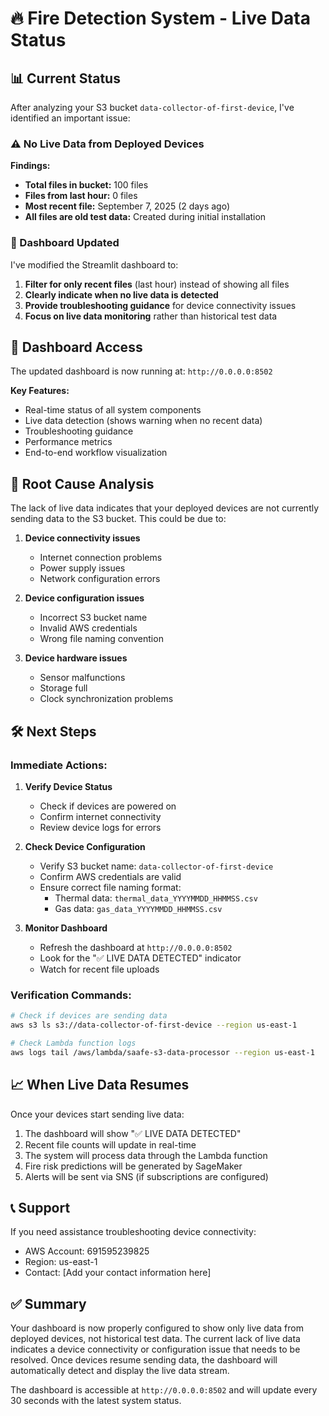 # 🔥 Fire Detection System - Live Data Status

## 📊 Current Status

After analyzing your S3 bucket `data-collector-of-first-device`, I've identified an important issue:

### ⚠️ No Live Data from Deployed Devices

**Findings:**
- **Total files in bucket:** 100 files
- **Files from last hour:** 0 files
- **Most recent file:** September 7, 2025 (2 days ago)
- **All files are old test data:** Created during initial installation

### 🎯 Dashboard Updated

I've modified the Streamlit dashboard to:
1. **Filter for only recent files** (last hour) instead of showing all files
2. **Clearly indicate when no live data is detected**
3. **Provide troubleshooting guidance** for device connectivity issues
4. **Focus on live data monitoring** rather than historical test data

## 🚀 Dashboard Access

The updated dashboard is now running at: `http://0.0.0.0:8502`

**Key Features:**
- Real-time status of all system components
- Live data detection (shows warning when no recent data)
- Troubleshooting guidance
- Performance metrics
- End-to-end workflow visualization

## 🔧 Root Cause Analysis

The lack of live data indicates that your deployed devices are not currently sending data to the S3 bucket. This could be due to:

1. **Device connectivity issues**
   - Internet connection problems
   - Power supply issues
   - Network configuration errors

2. **Device configuration issues**
   - Incorrect S3 bucket name
   - Invalid AWS credentials
   - Wrong file naming convention

3. **Device hardware issues**
   - Sensor malfunctions
   - Storage full
   - Clock synchronization problems

## 🛠️ Next Steps

### Immediate Actions:

1. **Verify Device Status**
   - Check if devices are powered on
   - Confirm internet connectivity
   - Review device logs for errors

2. **Check Device Configuration**
   - Verify S3 bucket name: `data-collector-of-first-device`
   - Confirm AWS credentials are valid
   - Ensure correct file naming format:
     - Thermal data: `thermal_data_YYYYMMDD_HHMMSS.csv`
     - Gas data: `gas_data_YYYYMMDD_HHMMSS.csv`

3. **Monitor Dashboard**
   - Refresh the dashboard at `http://0.0.0.0:8502`
   - Look for the "✅ LIVE DATA DETECTED" indicator
   - Watch for recent file uploads

### Verification Commands:

```bash
# Check if devices are sending data
aws s3 ls s3://data-collector-of-first-device --region us-east-1

# Check Lambda function logs
aws logs tail /aws/lambda/saafe-s3-data-processor --region us-east-1
```

## 📈 When Live Data Resumes

Once your devices start sending live data:

1. The dashboard will show "✅ LIVE DATA DETECTED"
2. Recent file counts will update in real-time
3. The system will process data through the Lambda function
4. Fire risk predictions will be generated by SageMaker
5. Alerts will be sent via SNS (if subscriptions are configured)

## 📞 Support

If you need assistance troubleshooting device connectivity:
- AWS Account: 691595239825
- Region: us-east-1
- Contact: [Add your contact information here]

## ✅ Summary

Your dashboard is now properly configured to show only live data from deployed devices, not historical test data. The current lack of live data indicates a device connectivity or configuration issue that needs to be resolved. Once devices resume sending data, the dashboard will automatically detect and display the live data stream.

The dashboard is accessible at `http://0.0.0.0:8502` and will update every 30 seconds with the latest system status.